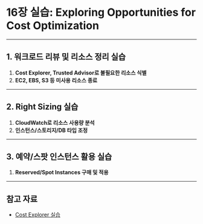 # 16장 실습: Exploring Opportunities for Cost Optimization

---

## 1. 워크로드 리뷰 및 리소스 정리 실습

1. **Cost Explorer, Trusted Advisor로 불필요한 리소스 식별**
2. **EC2, EBS, S3 등 미사용 리소스 종료**

---

## 2. Right Sizing 실습

1. **CloudWatch로 리소스 사용량 분석**
2. **인스턴스/스토리지/DB 타입 조정**

---

## 3. 예약/스팟 인스턴스 활용 실습

1. **Reserved/Spot Instances 구매 및 적용**

---

## 참고 자료

- [Cost Explorer 실습](https://docs.aws.amazon.com/ko_kr/cost-management/latest/userguide/ce-using-cost-explorer.html)
